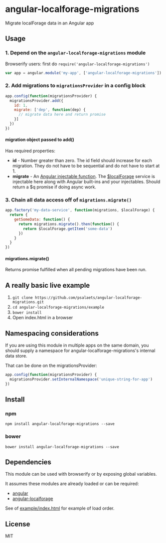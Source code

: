 # angular-localforage-migrations

Migrate localForage data in an Angular app

## Usage

### 1. Depend on the `angular-localforage-migrations` module

Browserify users: first do `require('angular-localforage-migrations')`

```js
var app = angular.module('my-app', ['angular-localforage-migrations'])
```

### 2. Add migrations to `migrationsProvider` in a config block

```js
app.config(function(migrationsProvider) {
  migrationsProvider.add({
    id: 1,
    migrate: ['dep', function(dep) {
      // migrate data here and return promise
    }]
  })
})
```

#### migration object passed to add()

Has required properties:

- **id** - Number greater than zero. The id field should increase for each migration. They do not have to be sequential and do not have to start at 1.
- **migrate** - An [Angular injectable function](https://docs.angularjs.org/guide/di#dependency-annotation). The [$localForage](https://github.com/ocombe/angular-localForage) service is injectable here along with Angular built-ins and your injectables. Should return a $q promise if doing async work.

### 3. Chain all data access off of `migrations.migrate()`

```js
app.factory('my-data-service', function(migrations, $localForage) {
  return {
    getSomeData: function() {
      return migrations.migrate().then(function() {
        return $localForage.getItem('some-data')
      })
    }
  }
})
```

#### migrations.migrate()

Returns promise fulfilled when all pending migrations have been run.

## A really basic live example

1. `git clone https://github.com/psalaets/angular-localforage-migrations.git`
2. `cd angular-localforage-migrations/example`
3. `bower install`
4. Open index.html in a browser

## Namespacing considerations

If you are using this module in multiple apps on the same domain, you should supply a namespace for angular-localforage-migrations's internal data store.

That can be done on the migrationsProvider:

```js
app.config(function(migrationsProvider) {
  migrationsProvider.setInternalNamespace('unique-string-for-app')
})
```

## Install

### npm

`npm install angular-localforage-migrations --save`

### bower

`bower install angular-localforage-migrations --save`

## Dependencies

This module can be used with browserify or by exposing global variables.

It assumes these modules are already loaded or can be required:

- [angular](https://github.com/angular/angular.js)
- [angular-localforage](https://github.com/ocombe/angular-localForage)

See of [example/index.html](https://github.com/psalaets/angular-localforage-migrations/blob/master/example/index.html) for example of load order.

## License

MIT